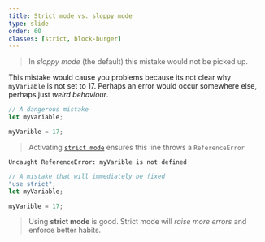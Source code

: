 ```yaml
---
title: Strict mode vs. sloppy mode
type: slide
order: 60
classes: [strict, block-burger]
---
```


> In *sloppy mode* (the default) this mistake would not be picked up.

This mistake would cause you problems because its not clear why `myVariable` is not set to 17.
Perhaps an error would occur somewhere else, perhaps just *weird behaviour*.

```js {linenos=false}
// A dangerous mistake
let myVariable;

myVarible = 17;
```


> Activating [`strict mode`](https://developer.mozilla.org/en-US/docs/Web/JavaScript/Reference/Strict_mode) ensures this line throws a `ReferenceError`

```text {linenos=false}
Uncaught ReferenceError: myVarible is not defined
```

```js {linenos=false}
// A mistake that will immediately be fixed
"use strict";
let myVariable;

myVarible = 17;
```
> Using **strict mode** is good. Strict mode will *raise more errors* and enforce better habits.